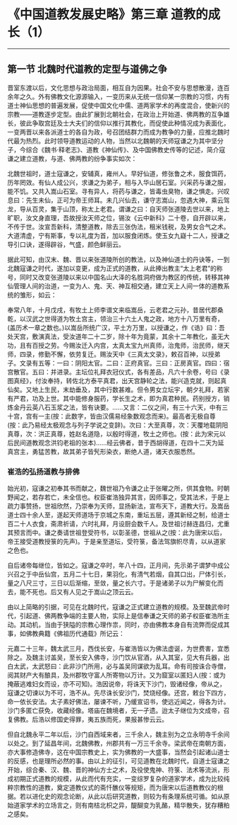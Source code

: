 # 《中国道教发展史略》第三章 道教的成长（1）

------

## 第一节 北魏时代道教的定型与道佛之争

晋室东渡以后，文化思想与政治局面，相互自为因果。社会不安与思想散漫，连百余年之久。外有佛教文化源源输入，一变历来从无统一信仰某一宗教的习惯，内有道士神仙思想的普遍发展，促使中国文化中儒、道两家学术的再度混合，使新兴的宗教——道教逐步定型。由此扩展到北朝社会，在政治上开始道、佛两教的互争雄长，彼此争取宫廷及士大夫们的信仰以推行其教化，而促使此种情况成为表面化，一变两晋以来各派道士的各自为政，号召团结群力而成为教争的力量，应推北魏时代最为热烈。此时领导道教运动的人物，当然以北魏朝的天师寇谦之为其中坚分子，今综合《魏书·释老志》、道教《神仙传》、及中国佛教史传等的记述，简介寇谦之建立道教，与道、佛两教的纷争事实如次：

北魏世祖时，道士寇谦之，安辅真，雍州人。早好仙道，修张鲁之术，服食饵药，历年罔效。有仙人成公兴，求谦之为弟子，相与入华山居石室。兴采药与谦之服，能不饥。又共入嵩山石室。寻有异人，将药与谦之，皆毒虫臭物，谦之惧走。兴叹息曰：先生未仙，正可为帝王师耳。未几兴仙去，谦守志嵩山，忽遇大神，乘云驾龙，导从百灵，集于山顶，称太上老君。谓谦之曰：自天师张道陵去世以来，地上旷职，汝文身直理，吾故授汝天师之位，锡汝《云中新科》二十卷，自开辟以来，不传于世。汝宣吾新科，清整道教，除去三张伪法，租米钱税，及男女合气之术。大道清虚，宁有斯事，专以礼度为首，加以服食闭炼。使玉女九嶷十二人，授谦之导引口诀，遂得辟谷，气盛，颜色鲜丽云。

据此可知，由汉末、魏、晋以来张道陵所创的教法，以及神仙道士的丹诀等，一到北魏寇谦之时代，遂加以变更，成为正式的道教，从此捧出教主“太上老君”的称号，同时又改变张道陵以来以中国名山大泽的名胜洞府做为教区的传统，转移其神仙管理人间的治道，一变为人、鬼、天、神互相交通，建立天上人间一体的道教系统的雏形，如云：

奉常八年，十月戊戌，有牧土上师李谱文来临嵩岳，云老君之元孙，昔居代郡桑乾，以汉武之世得道为牧土宫主，领治三十六土人鬼之政，地方十八万里有奇，(盖历术一章之数也。)以嵩岳所统广汉，平土方万里，以授谦之，作《诰》曰：吾处天宫，敷演真法，受汝道年二十二岁，除十年为竟蒙，其余十二年教化，虽无大功，且有百授之劳。今赐汝迁入内宫，太真太宝九州真师，治鬼师，治民师，继天师，四录，修勤不懈，依劳复迁。赐汝天中《三真太文录》，敕召百神，以授弟子。文录有五等：一曰：阴阳太官。二曰：正府真官。三曰：正房真官。四曰：宿宫散官。五曰：并进录。主坛位礼拜衣冠仪式，各有差品，凡六十余卷，号曰《录图真经》，付汝奉持，转佐北方泰平真君，出天宫静轮之法，能兴造克就，则起真仙矣。又地上生民，末劫垂及，其中行数甚难。但令男女立坛宇，朝夕礼拜，若家有严君，功及上世。其中能修身服药，学长生之术，即为真君种民。药别授方，销炼金丹云英八石玉浆之法，皆有诀要。……又言：二仪之间，有三十六天，中有三十宫，宫有一主(按：此数字，皆由汉儒易经象数观念而来)。最高者无极自尊(按：此乃易经太极观念与列子学说之变辞)。次曰：大至真尊，次：天覆地载阴阳真尊，次：洪正真尊，姓赵名道隐，以殷时得道，牧土之师也。(按：此为宋元以后民间道教观念洪钧老祖的张本)……经云佛者，昔于西胡得道，在四十二天为延真宫主，勇猛苦教，故其弟子皆髠形染衣，断绝人道，诸天衣服悉然。

### 崔浩的弘扬道教与排佛

始光初，寇谦之初奉其书而献之，魏世祖乃令谦之止于张曜之所，供其食物。时朝野闻之，若存若亡，未全信也。权臣崔浩独异其言，因师事之，受其法术，于是上疏力事赞扬，世祖欣然，乃崇奉为天师，显扬新法，宣布天下，道教大行。及嵩岳道士四十余人至，遂起天师道场于京城之东南，重坛五层，遵其新经之制，给道士百二十人衣食，斋肃祈请，六时礼拜，月设厨会数千人。及世祖讨赫连昌归，尤重其预言而中。谦之奏请世祖登受符书，以彰圣德，世祖从之(按：此为唐宋以后，帝王接受道教授箓的先声)。于是亲至道坛，受符箓，备法驾旗帜尽青，以从道家之色也。

自后诸帝每继位，皆如之。寇谦之卒时，年八十四，正月间，先示弟子谓梦中成公兴召之于中岳仙宫，五月二十七日，果羽化，有清气若烟，自其口出，尸体引长，量之八尺三寸，三日以后渐缩，至敛，量之长六寸。于是诸弟子以为尸解变化而去，能不死也。后又有人见之于嵩山之顶云云。

由以上简略的引据，可见在北魏时代，寇谦之正式建立道教的规模。及至魏武帝时代，引起道、佛两教争端的主要人物，实际上是信奉谦之天师的弟子权臣崔浩所主动。其动机，当由于狭隘的宗教心理作祟，同时，亦由佛教本身自有流弊而促成其事，如佛教典籍《佛祖历代通载》所记云：

元嘉二十三年，魏太武三月，西伐长安，与崔浩皆以为佛法虚诞，为世费害，宜悉除之。及魏主讨盖吴，至长安入佛寺，沙门饮从官酒，从入其室，见大有兵器，出白太武，太武怒曰：此非沙门所用，必与盖吴同谋欲为乱耳。命有司按诛合寺僧，阅其财产大有酿具，及州郡牧守富人所寄物以万计。又为窟室以匿妇人(按：或为掩蔽逃难妇女而设，亦不可知)。浩因说帝，将诛天下沙门，毁诸经像，帝从之，寇谦之切谏以为不可，浩不从。先尽诛长安沙门，焚烧经像。还宫，敕台下四方，命一依长安法。太子素好佛法，屡谏不听，乃缓宣诏书，使远近闻之，得各为计。沙门多匿亡获免，收藏经像。塔庙在魏境者，无一孑遗。迨太子继位为文成帝，召复佛教。后浩以修国史得罪，夷五族而死，果报甚惨云云。

但自北魏永平二年以后，沙门自西域来者，三千余人，魏主别为之立永明寺千余间以处之。到了延昌年间，北魏佛教，州郡共有一万三千余寺。梁武帝在南朝方面，亦大事修造佛寺，这在中国宗教史上，实为佛教的一大盛事，当然会引起诸山道士的反感，也是理所必然的事。由以上的征引，可见道教在北魏时代，自道士寇谦之开始，综合秦、汉、魏、晋的神仙方士之术，及役使鬼神、符箓、法术等流派，形成初期正式道教的规模，从此而代有充实，一变综罗复杂的道家学术，成为比较纯粹宗教性的道教，奠定道教仪式的斋忏醮仪等规矩，而为唐宋以后道教教仪的根据。若以进化史的观念论断，从此以后研究道教，则较为有条理系统可循。如从原始道家学术的立场言之，则有南桔北枳之异，醍醐变为乳酪，精华散失，犹存糟粕之感矣。

